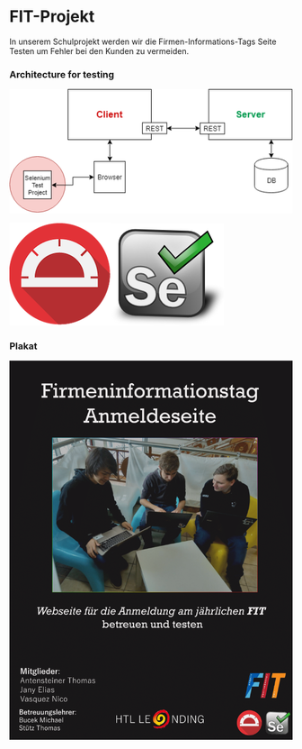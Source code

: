 # FIT-Projekt

In unserem Schulprojekt werden wir die Firmen-Informations-Tags Seite Testen um Fehler bei den Kunden zu vermeiden.


### Architecture for testing

<img src="Images/FitWebsite_Simple.png" />

<img src="Images/protractor.png" /><img src="Images/Selenium-Logo.png" />

### Plakat

<img src="Images/Plakat.png" />
